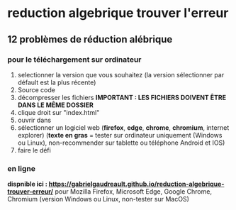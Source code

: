# reduction algebrique trouver l'erreur

## 12 problèmes de réduction alébrique

### pour le téléchargement sur ordinateur
1. selectionner la version que vous souhaitez (la version sélectionner par défault est la plus récente)
2. Source code
3. décompresser les fichiers <b>IMPORTANT : LES FICHIERS DOIVENT ÊTRE DANS LE MÊME DOSSIER</b>
4. clique droit sur "index.html"
5. ouvrir dans
6. sélectionner un logiciel web (<b>firefox</b>, <b>edge</b>, <b>chrome</b>, <b>chromium</b>, internet explorer) (<b>texte en gras</b> = tester sur ordinateur uniquement (Windows ou Linux), non-recommender sur tablette ou téléphone Android et IOS) 
7. faire le défi

### en ligne
<b>dispnible ici : https://gabrielgaudreault.github.io/reduction-algebrique-trouver-erreur/</b>
pour Mozilla Firefox, Microsoft Edge, Google Chrome, Chromium (version Windows ou Linux, non-tester sur MacOS)
